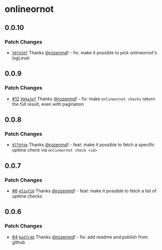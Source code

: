 # onlineornot

## 0.0.10

### Patch Changes

- [`507d3df`](https://github.com/OnlineOrNot/onlineornot/commit/507d3df1ef33c90b96f449d1918ddefa0905ab56) Thanks [@rozenmd](https://github.com/rozenmd)! - fix: make it possible to pick onlineornot's logLevel

## 0.0.9

### Patch Changes

- [#12](https://github.com/OnlineOrNot/onlineornot/pull/12) [`994a3ef`](https://github.com/OnlineOrNot/onlineornot/commit/994a3ef3c4e022653178a41f9c7c815d042b99c9) Thanks [@rozenmd](https://github.com/rozenmd)! - fix: make `onlineornot checks` return the full result, even with pagination

## 0.0.8

### Patch Changes

- [`9779fde`](https://github.com/OnlineOrNot/onlineornot/commit/9779fde153930817954bd1e29b96c86ebffce76e) Thanks [@rozenmd](https://github.com/rozenmd)! - feat: make it possible to fetch a specific uptime check via `onlineornot check <id>`

## 0.0.7

### Patch Changes

- [#6](https://github.com/OnlineOrNot/onlineornot/pull/6) [`451af20`](https://github.com/OnlineOrNot/onlineornot/commit/451af204412131e6998d43915f4d01e92ae58e75) Thanks [@rozenmd](https://github.com/rozenmd)! - feat: make it possible to fetch a list of uptime checks

## 0.0.6

### Patch Changes

- [#4](https://github.com/OnlineOrNot/onlineornot/pull/4) [`6ad7c48`](https://github.com/OnlineOrNot/onlineornot/commit/6ad7c489f455b784a4f58ee78607a9369646a79d) Thanks [@rozenmd](https://github.com/rozenmd)! - fix: add readme and publish from github
